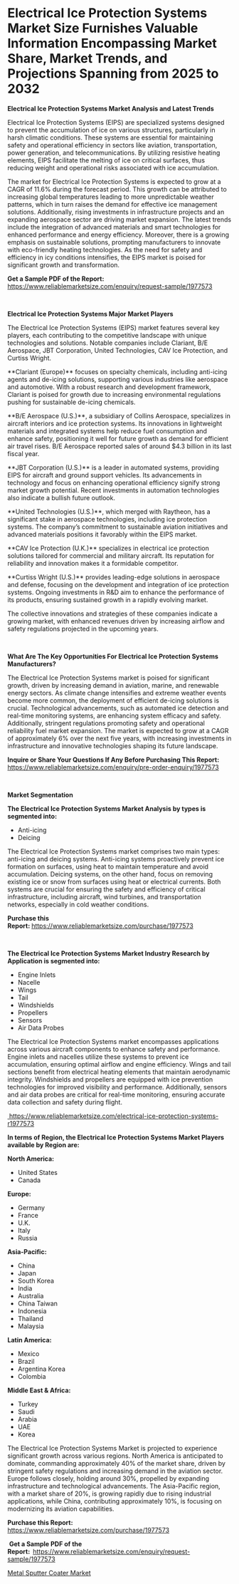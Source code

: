 <p><h1>Electrical Ice Protection Systems Market Size Furnishes Valuable Information Encompassing Market Share, Market Trends, and Projections Spanning from 2025 to 2032</h1></p><p><strong>Electrical Ice Protection Systems Market Analysis and Latest Trends</strong></p>
<p><p>Electrical Ice Protection Systems (EIPS) are specialized systems designed to prevent the accumulation of ice on various structures, particularly in harsh climatic conditions. These systems are essential for maintaining safety and operational efficiency in sectors like aviation, transportation, power generation, and telecommunications. By utilizing resistive heating elements, EIPS facilitate the melting of ice on critical surfaces, thus reducing weight and operational risks associated with ice accumulation.</p><p>The market for Electrical Ice Protection Systems is expected to grow at a CAGR of 11.6% during the forecast period. This growth can be attributed to increasing global temperatures leading to more unpredictable weather patterns, which in turn raises the demand for effective ice management solutions. Additionally, rising investments in infrastructure projects and an expanding aerospace sector are driving market expansion. The latest trends include the integration of advanced materials and smart technologies for enhanced performance and energy efficiency. Moreover, there is a growing emphasis on sustainable solutions, prompting manufacturers to innovate with eco-friendly heating technologies. As the need for safety and efficiency in icy conditions intensifies, the EIPS market is poised for significant growth and transformation.</p></p>
<p><strong>Get a Sample PDF of the Report:&nbsp;</strong> <a href="https://www.reliablemarketsize.com/enquiry/request-sample/1977573?utm_campaign=2008&utm_medium=2&utm_source=Github&utm_content=ia&utm_term=01032025&utm_id=electrical-ice-protection-systems">https://www.reliablemarketsize.com/enquiry/request-sample/1977573</a></p>
<p>&nbsp;</p>
<p><strong>Electrical Ice Protection Systems Major Market Players</strong></p>
<p><p>The Electrical Ice Protection Systems (EIPS) market features several key players, each contributing to the competitive landscape with unique technologies and solutions. Notable companies include Clariant, B/E Aerospace, JBT Corporation, United Technologies, CAV Ice Protection, and Curtiss Wright.</p><p>**Clariant (Europe)** focuses on specialty chemicals, including anti-icing agents and de-icing solutions, supporting various industries like aerospace and automotive. With a robust research and development framework, Clariant is poised for growth due to increasing environmental regulations pushing for sustainable de-icing chemicals.</p><p>**B/E Aerospace (U.S.)**, a subsidiary of Collins Aerospace, specializes in aircraft interiors and ice protection systems. Its innovations in lightweight materials and integrated systems help reduce fuel consumption and enhance safety, positioning it well for future growth as demand for efficient air travel rises. B/E Aerospace reported sales of around $4.3 billion in its last fiscal year.</p><p>**JBT Corporation (U.S.)** is a leader in automated systems, providing EIPS for aircraft and ground support vehicles. Its advancements in technology and focus on enhancing operational efficiency signify strong market growth potential. Recent investments in automation technologies also indicate a bullish future outlook.</p><p>**United Technologies (U.S.)**, which merged with Raytheon, has a significant stake in aerospace technologies, including ice protection systems. The company’s commitment to sustainable aviation initiatives and advanced materials positions it favorably within the EIPS market.</p><p>**CAV Ice Protection (U.K.)** specializes in electrical ice protection solutions tailored for commercial and military aircraft. Its reputation for reliability and innovation makes it a formidable competitor.</p><p>**Curtiss Wright (U.S.)** provides leading-edge solutions in aerospace and defense, focusing on the development and integration of ice protection systems. Ongoing investments in R&D aim to enhance the performance of its products, ensuring sustained growth in a rapidly evolving market. </p><p>The collective innovations and strategies of these companies indicate a growing market, with enhanced revenues driven by increasing airflow and safety regulations projected in the upcoming years.</p></p>
<p>&nbsp;</p>
<p><strong>What Are The Key Opportunities For Electrical Ice Protection Systems Manufacturers?</strong></p>
<p><p>The Electrical Ice Protection Systems market is poised for significant growth, driven by increasing demand in aviation, marine, and renewable energy sectors. As climate change intensifies and extreme weather events become more common, the deployment of efficient de-icing solutions is crucial. Technological advancements, such as automated ice detection and real-time monitoring systems, are enhancing system efficacy and safety. Additionally, stringent regulations promoting safety and operational reliability fuel market expansion. The market is expected to grow at a CAGR of approximately 6% over the next five years, with increasing investments in infrastructure and innovative technologies shaping its future landscape.</p></p>
<p><strong>Inquire or Share Your Questions If Any Before Purchasing This Report:</strong> <a href="https://www.reliablemarketsize.com/enquiry/pre-order-enquiry/1977573?utm_campaign=2008&utm_medium=2&utm_source=Github&utm_content=ia&utm_term=01032025&utm_id=electrical-ice-protection-systems">https://www.reliablemarketsize.com/enquiry/pre-order-enquiry/1977573</a></p>
<p>&nbsp;</p>
<p><strong>Market Segmentation</strong></p>
<p><strong>The Electrical Ice Protection Systems Market Analysis by types is segmented into:</strong></p>
<p><ul><li>Anti-icing</li><li>Deicing</li></ul></p>
<p><p>The Electrical Ice Protection Systems market comprises two main types: anti-icing and deicing systems. Anti-icing systems proactively prevent ice formation on surfaces, using heat to maintain temperature and avoid accumulation. Deicing systems, on the other hand, focus on removing existing ice or snow from surfaces using heat or electrical currents. Both systems are crucial for ensuring the safety and efficiency of critical infrastructure, including aircraft, wind turbines, and transportation networks, especially in cold weather conditions.</p></p>
<p><strong>Purchase this Report:&nbsp;</strong><a href="https://www.reliablemarketsize.com/purchase/1977573?utm_campaign=2008&utm_medium=2&utm_source=Github&utm_content=ia&utm_term=01032025&utm_id=electrical-ice-protection-systems">https://www.reliablemarketsize.com/purchase/1977573</a></p>
<p>&nbsp;</p>
<p><strong>The Electrical Ice Protection Systems Market Industry Research by Application is segmented into:</strong></p>
<p><ul><li>Engine Inlets</li><li>Nacelle</li><li>Wings</li><li>Tail</li><li>Windshields</li><li>Propellers</li><li>Sensors</li><li>Air Data Probes</li></ul></p>
<p><p>The Electrical Ice Protection Systems market encompasses applications across various aircraft components to enhance safety and performance. Engine inlets and nacelles utilize these systems to prevent ice accumulation, ensuring optimal airflow and engine efficiency. Wings and tail sections benefit from electrical heating elements that maintain aerodynamic integrity. Windshields and propellers are equipped with ice prevention technologies for improved visibility and performance. Additionally, sensors and air data probes are critical for real-time monitoring, ensuring accurate data collection and safety during flight.</p></p>
<p><a href="https://www.reliablemarketsize.com/electrical-ice-protection-systems-r1977573?utm_campaign=2008&utm_medium=2&utm_source=Github&utm_content=ia&utm_term=01032025&utm_id=electrical-ice-protection-systems">&nbsp;https://www.reliablemarketsize.com/electrical-ice-protection-systems-r1977573</a></p>
<p><strong>In terms of Region, the Electrical Ice Protection Systems Market Players available by Region are:</strong></p>
<p>
    <p> <strong> North America: </strong>
        <ul>
            <li>United States</li>
            <li>Canada</li>
        </ul>
        </p> 
    <p> <strong> Europe: </strong>
        <ul>
            <li>Germany</li>
            <li>France</li>
            <li>U.K.</li>
            <li>Italy</li>
            <li>Russia</li>
        </ul>
        </p> 
    <p> <strong> Asia-Pacific: </strong>
        <ul>
            <li>China</li>
            <li>Japan</li>
            <li>South Korea</li>
            <li>India</li>
            <li>Australia</li>
            <li>China Taiwan</li>
            <li>Indonesia</li>
            <li>Thailand</li>
            <li>Malaysia</li>
        </ul>
        </p> 
    <p> <strong> Latin America: </strong>
        <ul>
            <li>Mexico</li>
            <li>Brazil</li>
            <li>Argentina Korea</li>
            <li>Colombia</li>
        </ul>
        </p> 
    <p> <strong> Middle East & Africa: </strong>
        <ul>
            <li>Turkey</li>
            <li>Saudi</li>
            <li>Arabia</li>
            <li>UAE</li>
            <li>Korea</li>
        </ul>
    </p>
    </p>
<p><p>The Electrical Ice Protection Systems Market is projected to experience significant growth across various regions. North America is anticipated to dominate, commanding approximately 40% of the market share, driven by stringent safety regulations and increasing demand in the aviation sector. Europe follows closely, holding around 30%, propelled by expanding infrastructure and technological advancements. The Asia-Pacific region, with a market share of 20%, is growing rapidly due to rising industrial applications, while China, contributing approximately 10%, is focusing on modernizing its aviation capabilities.</p></p>
<p><strong>Purchase this Report: </strong><a href="https://www.reliablemarketsize.com/purchase/1977573?utm_campaign=2008&utm_medium=2&utm_source=Github&utm_content=ia&utm_term=01032025&utm_id=electrical-ice-protection-systems">https://www.reliablemarketsize.com/purchase/1977573</a></p>
<p>&nbsp;<strong>Get a Sample PDF of the Report:&nbsp;&nbsp;</strong><a href="https://www.reliablemarketsize.com/enquiry/request-sample/1977573?utm_campaign=2008&utm_medium=2&utm_source=Github&utm_content=ia&utm_term=01032025&utm_id=electrical-ice-protection-systems">https://www.reliablemarketsize.com/enquiry/request-sample/1977573</a></p>
<p><strong></strong></p>
<p><p><a href="https://github.com/PeterParrish5/Market-Research-Report-List-7/blob/main/metal-sputter-coater-market.md?utm_campaign=2008&utm_medium=2&utm_source=Github&utm_content=ia&utm_term=01032025&utm_id=electrical-ice-protection-systems">Metal Sputter Coater Market</a></p></p>